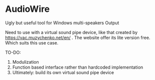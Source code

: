 # AudioWire
Ugly but useful tool for Windows multi-speakers Output


Need to use with a virtual sound pipe device, like that created by https://vac.muzychenko.net/en/ .
The website offer its lite version free. Which suits this use case.

TO-DO:
1. Modulization
2. Function based interface rather than hardcoded implementation
3. Ultimately: build its own virtual sound pipe device
